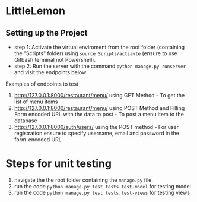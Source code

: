 # LittleLemon

## Setting up the Project

- step 1: Activate the virtual enviroment from the root folder (containing the "Scripts" folder) using `source Scripts/actiavte` (ensure to use Gitbash terminal not Powershell).
- step 2: Run the server with the command `python manage.py runserver` and visit the endpoints below
  
Examples of endpoints to test

1. http://127.0.0.1:8000/restaurant/menu/ using GET Method - To get the list of menu items
2. http://127.0.0.1:8000/restaurant/menu/ using POST Method and Filling Form encoded URL with the data to post - To post a menu item to the database
3. http://127.0.0.1:8000/auth/users/ using the POST method - For user registration ensure to specify username, email and password in the form-encoded URL

# Steps for unit testing
1. navigate the the root folder containing the `manage.py` file.
2. run the code `python manage.py test tests.test-model` for testing model
3. run the code `python manage.py test tests.test-views` for testing views
